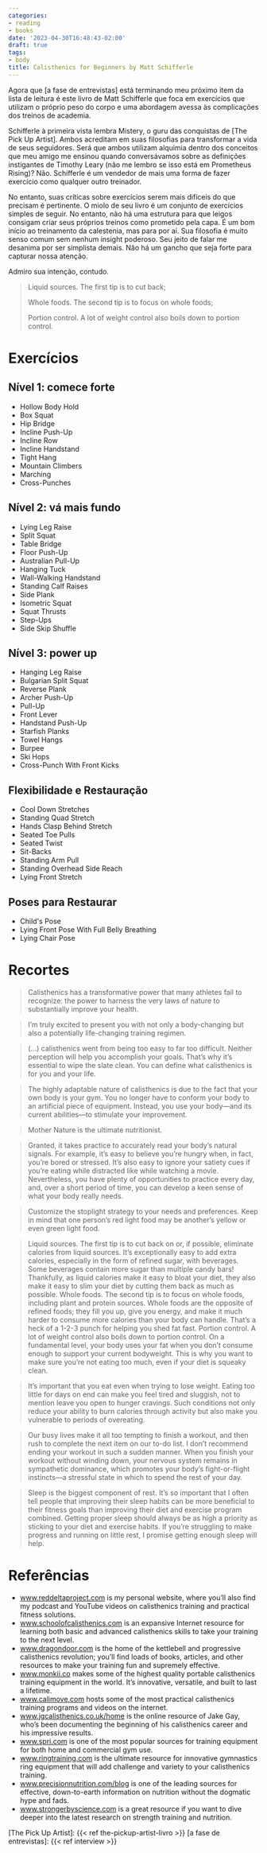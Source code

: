 ```yaml
---
categories:
- reading
- books
date: '2023-04-30T16:48:43-02:00'
draft: true
tags:
- body
title: Calisthenics for Beginners by Matt Schifferle
---
```


Agora que [a fase de entrevistas] está terminando meu próximo item da lista de leitura é este livro de Matt Schifferle que foca em exercícios que utilizam o próprio peso do corpo e uma abordagem avessa às complicações dos treinos de academia.

Schifferle à primeira vista lembra Mistery, o guru das conquistas de [The Pick Up Artist]. Ambos acreditam em suas filosofias para transformar a vida de seus seguidores. Será que ambos utilizam alquimia dentro dos conceitos que meu amigo me ensinou quando conversávamos sobre as definições instigantes de Timothy Leary (não me lembro se isso está em Prometheus Rising)? Não. Schifferle é um vendedor de mais uma forma de fazer exercício como qualquer outro treinador.

No entanto, suas críticas sobre exercícios serem mais difíceis do que precisam é pertinente. O miolo de seu livro é um conjunto de exercícios simples de seguir. No entanto, não há uma estrutura para que leigos consigam criar seus próprios treinos como prometido pela capa. É um bom início ao treinamento da calestenia, mas para por aí. Sua filosofia é muito senso comum sem nenhum insight poderoso. Seu jeito de falar me desanima por ser simplista demais. Não há um gancho que seja forte para capturar nossa atenção.

Admiro sua intenção, contudo.

>
> Liquid sources. The first tip is to cut back;
>
> Whole foods. The second tip is to focus on whole foods;
>
> Portion control. A lot of weight control also boils down to portion control.
>

# Exercícios

## Nível 1: comece forte

 - Hollow Body Hold
 - Box Squat
 - Hip Bridge
 - Incline Push-Up
 - Incline Row
 - Incline Handstand
 - Tight Hang
 - Mountain Climbers
 - Marching
 - Cross-Punches

## Nível 2: vá mais fundo

 - Lying Leg Raise
 - Split Squat
 - Table Bridge
 - Floor Push-Up
 - Australian Pull-Up
 - Hanging Tuck
 - Wall-Walking Handstand
 - Standing Calf Raises
 - Side Plank
 - Isometric Squat
 - Squat Thrusts
 - Step-Ups
 - Side Skip Shuffle

## Nível 3: power up

 - Hanging Leg Raise
 - Bulgarian Split Squat
 - Reverse Plank
 - Archer Push-Up
 - Pull-Up
 - Front Lever
 - Handstand Push-Up
 - Starfish Planks
 - Towel Hangs
 - Burpee
 - Ski Hops
 - Cross-Punch With Front Kicks

## Flexibilidade e Restauração

 - Cool Down Stretches
 - Standing Quad Stretch
 - Hands Clasp Behind Stretch
 - Seated Toe Pulls
 - Seated Twist
 - Sit-Backs
 - Standing Arm Pull
 - Standing Overhead Side Reach
 - Lying Front Stretch

## Poses para Restaurar

 - Child's Pose
 - Lying Front Pose With Full Belly Breathing
 - Lying Chair Pose


# Recortes

> Calisthenics has a transformative power that many athletes fail to recognize: the power to harness the very laws of nature to substantially improve your health.

> I’m truly excited to present you with not only a body-changing but also a potentially life-changing training regimen.

> (...) calisthenics went from being too easy to far too difficult. Neither perception will help you accomplish your goals. That’s why it’s essential to wipe the slate clean. You can define what calisthenics is for you and your life.

> The highly adaptable nature of calisthenics is due to the fact that your own body is your gym. You no longer have to conform your body to an artificial piece of equipment. Instead, you use your body—and its current abilities—to stimulate your improvement.

> Mother Nature is the ultimate nutritionist.

> Granted, it takes practice to accurately read your body’s natural signals. For example, it’s easy to believe you’re hungry when, in fact, you’re bored or stressed. It’s also easy to ignore your satiety cues if you’re eating while distracted like while watching a movie. Nevertheless, you have plenty of opportunities to practice every day, and, over a short period of time, you can develop a keen sense of what your body really needs.

> Customize the stoplight strategy to your needs and preferences. Keep in mind that one person’s red light food may be another’s yellow or even green light food.

> Liquid sources. The first tip is to cut back on or, if possible, eliminate calories from liquid sources. It’s exceptionally easy to add extra calories, especially in the form of refined sugar, with beverages. Some beverages contain more sugar than multiple candy bars! Thankfully, as liquid calories make it easy to bloat your diet, they also make it easy to slim your diet by cutting them back as much as possible. Whole foods. The second tip is to focus on whole foods, including plant and protein sources. Whole foods are the opposite of refined foods; they fill you up, give you energy, and make it much harder to consume more calories than your body can handle. That’s a heck of a 1-2-3 punch for helping you shed fat fast. Portion control. A lot of weight control also boils down to portion control. On a fundamental level, your body uses your fat when you don’t consume enough to support your current bodyweight. This is why you want to make sure you’re not eating too much, even if your diet is squeaky clean.

> It’s important that you eat even when trying to lose weight. Eating too little for days on end can make you feel tired and sluggish, not to mention leave you open to hunger cravings. Such conditions not only reduce your ability to burn calories through activity but also make you vulnerable to periods of overeating.

> Our busy lives make it all too tempting to finish a workout, and then rush to complete the next item on our to-do list. I don’t recommend ending your workout in such a sudden manner. When you finish your workout without winding down, your nervous system remains in sympathetic dominance, which promotes your body’s fight-or-flight instincts—a stressful state in which to spend the rest of your day.

> Sleep is the biggest component of rest. It’s so important that I often tell people that improving their sleep habits can be more beneficial to their fitness goals than improving their diet and exercise program combined. Getting proper sleep should always be as high a priority as sticking to your diet and exercise habits. If you’re struggling to make progress and running on little rest, I promise getting enough sleep will help.

# Referências

 - www.reddeltaproject.com is my personal website, where you’ll also find my podcast and YouTube videos on calisthenics training and practical fitness solutions. 
 - www.schoolofcalisthenics.com is an expansive Internet resource for learning both basic and advanced calisthenics skills to take your training to the next level. 
 - www.dragondoor.com is the home of the kettlebell and progressive calisthenics revolution; you’ll find loads of books, articles, and other resources to make your training fun and supremely effective. 
 - www.monkii.co makes some of the highest quality portable calisthenics training equipment in the world. It’s innovative, versatile, and built to last a lifetime. 
 - www.calimove.com hosts some of the most practical calisthenics training programs and videos on the internet. 
 - www.jgcalisthenics.co.uk/home is the online resource of Jake Gay, who’s been documenting the beginning of his calisthenics career and his impressive results. 
 - www.spri.com is one of the most popular sources for training equipment for both home and commercial gym use. 
 - www.ringtraining.com is the ultimate resource for innovative gymnastics ring equipment that will add challenge and variety to your calisthenics training. 
 - www.precisionnutrition.com/blog is one of the leading sources for effective, down-to-earth information on nutrition without the dogmatic hype and fads. 
 - www.strongerbyscience.com is a great resource if you want to dive deeper into the latest research on strength training and nutrition.

[The Pick Up Artist]: {{< ref the-pickup-artist-livro >}}
[a fase de entrevistas]: {{< ref interview >}}
